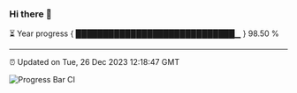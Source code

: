 ### Hi there 👋

⏳ Year progress { █████████████████████████████▁ } 98.50 %

---

⏰ Updated on Tue, 26 Dec 2023 12:18:47 GMT

![Progress Bar CI](https://github.com/liununu/liununu/workflows/Progress%20Bar%20CI/badge.svg)
